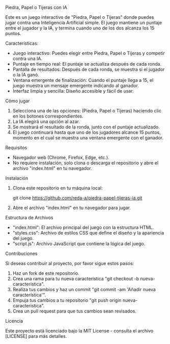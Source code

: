 Piedra, Papel o Tijeras con IA

Este es un juego interactivo de "Piedra, Papel o Tijeras" donde puedes jugar contra una Inteligencia Artificial simple. 
El juego mantiene un puntaje entre el jugador y la IA, y termina cuando uno de los dos alcanza los 15 puntos.

Características:

- Juego interactivo: Puedes elegir entre Piedra, Papel o Tijeras y competir contra una IA.
- Puntaje en tiempo real: El puntaje se actualiza después de cada ronda.
- Pantalla de resultados: Después de cada ronda, se muestra si el jugador o la IA ganó.
- Ventana emergente de finalización: Cuando el puntaje llega a 15, el juego muestra un mensaje emergente indicando al ganador.
- Interfaz limpia y sencilla: Diseño accesible y fácil de usar.

Cómo jugar

1. Selecciona una de las opciones: (Piedra, Papel o Tijeras) haciendo clic en los botones correspondientes.
2. La IA elegirá una opción al azar.
3. Se mostrará el resultado de la ronda, junto con el puntaje actualizado.
4. El juego continuará hasta que uno de los jugadores alcance 15 puntos, momento en el cual se muestra una ventana emergente con el ganador.

Requisitos

- Navegador web (Chrome, Firefox, Edge, etc.).
- No requiere instalación, solo clona o descarga el repositorio y abre el archivo "index.html" en tu navegador.

Instalación

1. Clona este repositorio en tu máquina local:

   git clone https://github.com/reda-a/piedra-papel-tijeras-ia.git


2. Abre el archivo "index.html" en tu navegador para jugar.

Estructura de Archivos

- "index.html": El archivo principal del juego con la estructura HTML.
- "styles.css": Archivo de estilos CSS que define el diseño y la apariencia del juego.
- "script.js": Archivo JavaScript que contiene la lógica del juego.

Contribuciones

Si deseas contribuir al proyecto, por favor sigue estos pasos:

1. Haz un fork de este repositorio.
2. Crea una rama para tu nueva característica "git checkout -b nueva-caracteristica".
3. Realiza tus cambios y haz un commit "git commit -am 'Añadir nueva característica'".
4. Empuja tus cambios a tu repositorio "git push origin nueva-caracteristica".
5. Crea un pull request para que tus cambios sean revisados.

Licencia

Este proyecto está licenciado bajo la MIT License - consulta el archivo [LICENSE] para más detalles.
